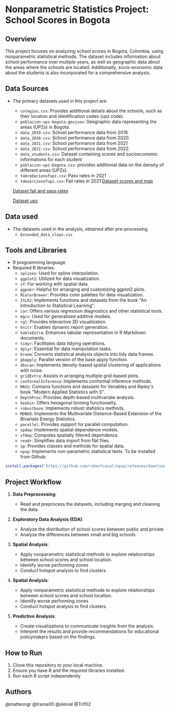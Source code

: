 # Nonparametric Statistics Project: School Scores in Bogota

## Overview
This project focuses on analyzing school scores in Bogota, Colombia, using nonparametric statistical methods. The dataset includes information about school performance over multiple years, as well as geographic data about the areas where the schools are located. Additionally, socio-economic data about the students is also incorporated for a comprehensive analysis.


## Data Sources
- The primary datasets used in this project are:
  - `colegios.csv`: Provides additional details about the schools, such as their location and identification codes (upz code).
  - `poblacion-upz-bogota.geojson`: Geographic data representing the areas (UPZs) in Bogota.
  - `data_2019.csv`: School performance data from 2019.
  - `data_2020.csv`: School performance data from 2020.
  - `data_2021.csv`: School performance data from 2021
  - `data_2022.csv`: School performance data from 2022.
  - `data_students.csv`: Dataset containing scores and socioeconomic informations for each student
  - `poblacion-upz-bogota.csv`: provides additional data on the density of different areas (UPZs).
  - `tabrobacionofupz.csv`: Pass rates in 2021
  - `tdesercionofupz.csv`: Fail rates in 2021
  [Dataset scores and map](https://datosabiertos.bogota.gov.co/dataset/resultados-pruebas-saber-11-bogota-d-c)

  [Dataset fail and pass rates](https://datosabiertos.bogota.gov.co/en/dataset/tasa-de-desercion-escolar-en-colegios-oficiales-por-upz-bogota-d-c)
  
  [Dataset upz](https://datosabiertos.bogota.gov.co/dataset/colegios-bogota-d-c)


## Data used
- The datasets used in the analysis, obtained after pre-processing.
  - `Extended_data_clean.csv`

## Tools and Libraries
- R programming language
- Required R libraries:
  - `splines`: Used for spline interpolation.
  - `ggplot2`: Utilized for data visualization.
  - `sf`: For working with spatial data.
  - `ggpubr`: Helpful for arranging and customizing ggplot2 plots.
  - `RColorBrewer`: Provides color palettes for data visualization.
  - `ISLR2`: Implements functions and datasets from the book "An Introduction to Statistical Learning".
  - `car`: Offers various regression diagnostics and other statistical tools.
  - `mgcv`: Used for generalized additive models.
  - `rgl`: Provides interactive 3D visualization.
  - `knitr`: Enables dynamic report generation.
  - `kableExtra`: Enhances tabular representation in R Markdown documents.
  - `tidyr`: Facilitates data tidying operations.
  - `dplyr`: Essential for data manipulation tasks.
  - `broom`: Converts statistical analysis objects into tidy data frames.
  - `pbapply`: Parallel version of the base apply function.
  - `dbscan`: Implements density-based spatial clustering of applications with noise.
  - `gridExtra`: Assists in arranging multiple grid-based plots.
  - `conformalInference`: Implements conformal inference methods.
  - `MASS`: Contains functions and datasets for Venables and Ripley's book "Modern Applied Statistics with S".
  - `DepthProc`: Provides depth-based multivariate analysis.
  - `hexbin`: Offers hexagonal binning functionality.
  - `robustbase`: Implements robust statistics methods.
  - `MDBED`: Implements the Multivariate Distance-Based Extension of the Bivariate Energy Statistics.
  - `parallel`: Provides support for parallel computation.
  - `spdep`: Implements spatial dependence models.
  - `sfdep`: Computes spatially filtered dependence.
  - `readr`: Simplifies data import from flat files.
  - `sp`: Provides classes and methods for spatial data.
  - `npsp`: Implements non-parametric statistical tests. To be installed from Github:
```R
install.packages('https://github.com/rubenfcasal/npsp/releases/download/v0.7-10/npsp_0.7-10.zip',repos = NULL)
```



## Project Workflow
1. **Data Preprocessing**: 
   - Read and preprocess the datasets, including merging and cleaning the data.

2. **Exploratory Data Analysis (EDA)**:
   - Analyze the distribution of school scores between public and private
   - Analyze the differences between small and big schools

3. **Spatial Analysis**:
   - Apply nonparametric statistical methods to explore relationships between school scores and school location.
   - Identify worse performing zones
   - Conduct hotspot analysis to find clusters.

3. **Spatial Analysis**:
   - Apply nonparametric statistical methods to explore relationships between school scores and school location.
   - Identify worse performing zones
   - Conduct hotspot analysis to find clusters.

4. **Predictive Analysis**:
   - Create visualizations to communicate insights from the analysis.
   - Interpret the results and provide recommendations for educational policymakers based on the findings.


## How to Run
1. Clone this repository to your local machine.
2. Ensure you have R and the required libraries installed.
3. Run each R script independently 

## Authors
@matteongr
@trama00
@sleival
@Trif02

